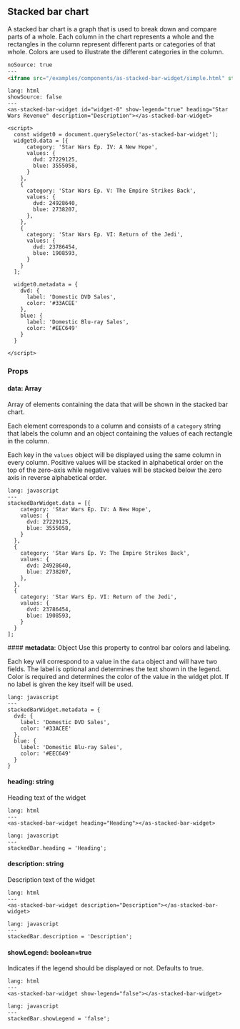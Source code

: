 ## Stacked bar chart

A stacked bar chart is a graph that is used to break down and compare parts of a whole. Each column in the chart represents a whole and the rectangles in the column represent different parts or categories of that whole. Colors are used to illustrate the different categories in the column.

```html
noSource: true
---
<iframe src="/examples/components/as-stacked-bar-widget/simple.html" style="width: 100%; height: 354px;">
```

```code
lang: html
showSource: false
---
<as-stacked-bar-widget id="widget-0" show-legend="true" heading="Star Wars Revenue" description="Description"></as-stacked-bar-widget>

<script>
  const widget0 = document.querySelector('as-stacked-bar-widget');
  widget0.data = [{
      category: 'Star Wars Ep. IV: A New Hope',
      values: {
        dvd: 27229125,
        blue: 3555058,
      }
    },
    {
      category: 'Star Wars Ep. V: The Empire Strikes Back',
      values: {
        dvd: 24928640,
        blue: 2738207,
      },
    },
    {
      category: 'Star Wars Ep. VI: Return of the Jedi',
      values: {
        dvd: 23786454,
        blue: 1908593,
      }
    }
  ];

  widget0.metadata = {
    dvd: {
      label: 'Domestic DVD Sales',
      color: '#33ACEE'
    },
    blue: {
      label: 'Domestic Blu-ray Sales',
      color: '#EEC649'
    }
  }

</script>
```


### Props

#### **data**: Array<RawStackedBarData>
Array of elements containing the data that will be shown in the stacked bar chart.

Each element corresponds to a column and consists of a `category` string that labels the column and an object containing the values of each rectangle in the column.

Each key in the `values` object will be displayed using the same column in every column. Positive values will be stacked in alphabetical order on the top of the zero-axis while negative values will be stacked below the zero axis in reverse alphabetical order.

```code
lang: javascript
---
stackedBarWidget.data = [{
    category: 'Star Wars Ep. IV: A New Hope',
    values: {
      dvd: 27229125,
      blue: 3555058,
    }
  },
  {
    category: 'Star Wars Ep. V: The Empire Strikes Back',
    values: {
      dvd: 24928640,
      blue: 2738207,
    },
  },
  {
    category: 'Star Wars Ep. VI: Return of the Jedi',
    values: {
      dvd: 23786454,
      blue: 1908593,
    }
  }
];
```


#### **metadata**: Object
Use this property to control bar colors and labeling.

Each key will correspond to a value in the `data` object and will have two fields. The label is optional and determines the text shown in the legend. Color is required and determines the color of the value in the widget plot. If no label is given the key itself will be used.


```code
lang: javascript
---
stackedBarWidget.metadata = {
  dvd: {
    label: 'Domestic DVD Sales',
    color: '#33ACEE'
  },
  blue: {
    label: 'Domestic Blu-ray Sales',
    color: '#EEC649'
  }
}
```

#### **heading**: string
Heading text of the widget

```code
lang: html
---
<as-stacked-bar-widget heading="Heading"></as-stacked-bar-widget>
```
```code
lang: javascript
---
stackedBar.heading = 'Heading';
```

#### **description**: string
Description text of the widget

```code
lang: html
---
<as-stacked-bar-widget description="Description"></as-stacked-bar-widget>
```
```code
lang: javascript
---
stackedBar.description = 'Description';
```


#### **showLegend**: boolean=true
Indicates if the legend should be displayed or not. Defaults to true.

```code
lang: html
---
<as-stacked-bar-widget show-legend="false"></as-stacked-bar-widget>
```
```code
lang: javascript
---
stackedBar.showLegend = 'false';
```
